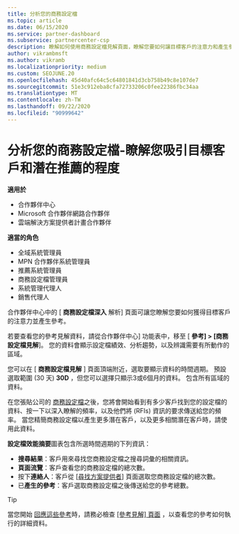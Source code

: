 ```yaml
---
title: 分析您的商務設定檔
ms.topic: article
ms.date: 06/15/2020
ms.service: partner-dashboard
ms.subservice: partnercenter-csp
description: 瞭解如何使用商務設定檔見解頁面，瞭解您要如何讓目標客戶的注意力和產生參考。
author: vikrambmsft
ms.author: vikramb
ms.localizationpriority: medium
ms.custom: SEOJUNE.20
ms.openlocfilehash: 45d40afc64c5c64801841d3cb758b49c8e107de7
ms.sourcegitcommit: 51e3c912eba8cfa72733206c0fee22386fbc34aa
ms.translationtype: MT
ms.contentlocale: zh-TW
ms.lasthandoff: 09/22/2020
ms.locfileid: "90999642"
---
```

# <a name="analyze-your-business-profile---see-how-well-you-attract-target-customers-and-potential-referrals"></a>分析您的商務設定檔-瞭解您吸引目標客戶和潛在推薦的程度
<!-- 
https://go.microsoft.com/fwlink/?linkid=849120
-->

**適用於**

- 合作夥伴中心
- Microsoft 合作夥伴網路合作夥伴
- 雲端解決方案提供者計畫合作夥伴

**適當的角色**

- 全域系統管理員
- MPN 合作夥伴系統管理員
- 推薦系統管理員
- 商務設定檔管理員
- 系統管理代理人
- 銷售代理人

合作夥伴中心中的 [ **商務設定檔深入** 解析] 頁面可讓您瞭解您要如何獲得目標客戶的注意力並產生參考。

若要查看您的參考見解資料，請從合作夥伴中心] 功能表中，移至 [ **參考] > [商務設定檔見解**]。 您的資料會顯示設定檔績效、分析趨勢，以及辨識需要有所動作的區域。

您可以在 [ **商務設定檔見解** ] 頁面頂端附近，選取要顯示資料的時間週期。 預設選取範圍 (30 天) **30D** ，但您可以選擇只顯示3或6個月的資料。 包含所有區域的資料。

在您張貼公司的 [商務設定檔](create-a-marketing-profile.md)之後，您將會開始看到有多少客戶找到您的設定檔的資料、按一下以深入瞭解的頻率，以及他們將 (RFIs) 資訊的要求傳送給您的頻率。 當您精簡商務設定檔以產生更多潛在客戶，以及更多相關潛在客戶時，請使用此資料。

**設定檔效能摘要**圖表包含所選時間週期的下列資訊：

- **搜尋結果**：客戶用來尋找您商務設定檔之搜尋詞彙的相關資訊。
- **頁面流覽**：客戶查看您的商務設定檔的總次數。
- 按下**連絡人**：客戶從 [[尋找方案提供者](https://www.microsoft.com/solution-providers/home)] 頁面選取您商務設定檔的總次數。
- 已**產生的參考**：客戶選取商務設定檔之後傳送給您的參考總數。

> [!TIP]
> 當您開始 [回應這些參考](manage-leads.md)時，請務必檢查 [ [參考見解] 頁面](referral-insights.md) ，以查看您的參考如何執行的詳細資料。
